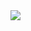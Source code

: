 <img src="https://capsule-render.vercel.app/api?type=soft&color=auto&height=300&section=header&text=Sangyeon sgithub&fontSize=90" />
